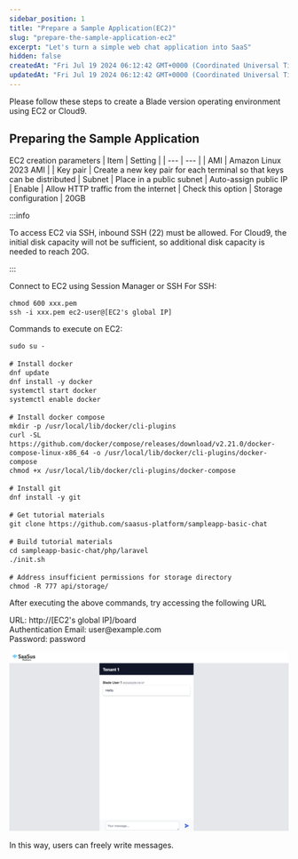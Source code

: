 ```yaml
---
sidebar_position: 1
title: "Prepare a Sample Application(EC2)"
slug: "prepare-the-sample-application-ec2"
excerpt: "Let's turn a simple web chat application into SaaS"
hidden: false
createdAt: "Fri Jul 19 2024 06:12:42 GMT+0000 (Coordinated Universal Time)"
updatedAt: "Fri Jul 19 2024 06:12:42 GMT+0000 (Coordinated Universal Time)"
---
```


Please follow these steps to create a Blade version operating environment using EC2 or Cloud9.

## Preparing the Sample Application

EC2 creation parameters
| Item | Setting |
| --- | --- |
| AMI | Amazon Linux 2023 AMI |
| Key pair | Create a new key pair for each terminal so that keys can be distributed
| Subnet | Place in a public subnet
| Auto-assign public IP | Enable
| Allow HTTP traffic from the internet | Check this option
| Storage configuration | 20GB

:::info

To access EC2 via SSH, inbound SSH (22) must be allowed.
For Cloud9, the initial disk capacity will not be sufficient, so additional disk capacity is needed to reach 20G.

:::

Connect to EC2 using Session Manager or SSH
For SSH:

```
chmod 600 xxx.pem
ssh -i xxx.pem ec2-user@[EC2's global IP]
```

Commands to execute on EC2:

```
sudo su -

# Install docker
dnf update
dnf install -y docker
systemctl start docker
systemctl enable docker

# Install docker compose
mkdir -p /usr/local/lib/docker/cli-plugins
curl -SL https://github.com/docker/compose/releases/download/v2.21.0/docker-compose-linux-x86_64 -o /usr/local/lib/docker/cli-plugins/docker-compose
chmod +x /usr/local/lib/docker/cli-plugins/docker-compose

# Install git
dnf install -y git

# Get tutorial materials
git clone https://github.com/saasus-platform/sampleapp-basic-chat

# Build tutorial materials
cd sampleapp-basic-chat/php/laravel
./init.sh

# Address insufficient permissions for storage directory
chmod -R 777 api/storage/
```

After executing the above commands, try accessing the following URL

URL: http<dummy>://</dummy>[EC2's global IP]/board  
Authentication Email: <dummy>user</dummy>@example.com  
Password: password

![Sample](/ja/img/tutorial/prepare-the-sample-application/prepare-the-sample-application-01.png)

In this way, users can freely write messages.
